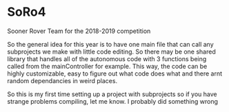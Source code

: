 # SoRo4
Sooner Rover Team for the 2018-2019 competition

So the general idea for this year is to have one main file that can call any subprojects we make with little code editing. 
So there may be one shared library that handles all of the autonomous code with 3 functions being called from the mainController for example.
This way, the code can be highly customizable, easy to figure out what code does what and there arnt random dependancies in weird places.

So this is my first time setting up a project with subprojects so if you have strange problems compiling, let me know. I probably did something wrong
